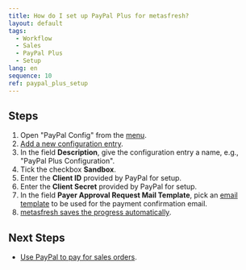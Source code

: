 ```yaml
---
title: How do I set up PayPal Plus for metasfresh?
layout: default
tags:
  - Workflow
  - Sales
  - PayPal Plus
  - Setup
lang: en
sequence: 10
ref: paypal_plus_setup
---
```


## Steps
1. Open "PayPal Config" from the [menu](Menu).
1. [Add a new configuration entry](New_Record_Window).
1. In the field **Description**, give the configuration entry a name, e.g., "PayPal Plus Configuration".
1. Tick the checkbox **Sandbox**.
1. Enter the **Client ID** provided by PayPal for setup.
1. Enter the **Client Secret** provided by PayPal for setup.
1. In the field **Payer Approval Request Mail Template**, pick an [email template](Create_email_template) to be used for the payment confirmation email.
1. [metasfresh saves the progress automatically](Saveindicator).

## Next Steps
- [Use PayPal to pay for sales orders](PayPal_payment_rule_salesorder).
